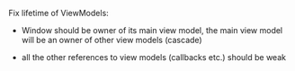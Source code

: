 Fix lifetime of ViewModels:

- Window should be owner of its main view model, the main view model will be an owner of other view models (cascade)

- all the other references to view models (callbacks etc.) should be weak
